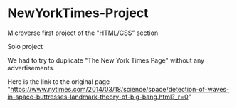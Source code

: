 # NewYorkTimes-Project
Microverse first project of the "HTML/CSS" section

Solo project 

We had to try to duplicate "The New York Times Page" without any advertisements.

Here is the link to the original page "https://www.nytimes.com/2014/03/18/science/space/detection-of-waves-in-space-buttresses-landmark-theory-of-big-bang.html?_r=0"

